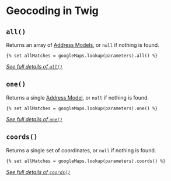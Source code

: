 # Geocoding in Twig

## `all()`

Returns an array of [Address Models](/models/address-model/), or `null` if nothing is found.

```twig
{% set allMatches = googleMaps.lookup(parameters).all() %}
```

[_See full details of `all()`_](/models/lookup-model/#all)

## `one()`

Returns a single [Address Model](/models/address-model/), or `null` if nothing is found.

```twig
{% set allMatches = googleMaps.lookup(parameters).one() %}
```

[_See full details of `one()`_](/models/lookup-model/#one)

## `coords()`

Returns a single set of coordinates, or `null` if nothing is found.

```twig
{% set allMatches = googleMaps.lookup(parameters).coords() %}
```

[_See full details of `coords()`_](/models/lookup-model/#coords)
